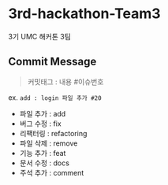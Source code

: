 # 3rd-hackathon-Team3
3기 UMC 해커톤 3팀

## Commit Message

> 커밋태그 : 내용 #이슈번호  

ex. `add : login 파일 추가 #20`

- 파일 추가 : add
- 버그 수정 : fix
- 리팩터링 : refactoring
- 파일 삭제 : remove
- 기능 추가 : feat
- 문서 수정 : docs
- 주석 추가 : comment
